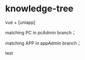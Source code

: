 # knowledge-tree
vue + [uniapp]

matching PC in pcAdmin branch；

matching APP in appAdmin branch；

 test